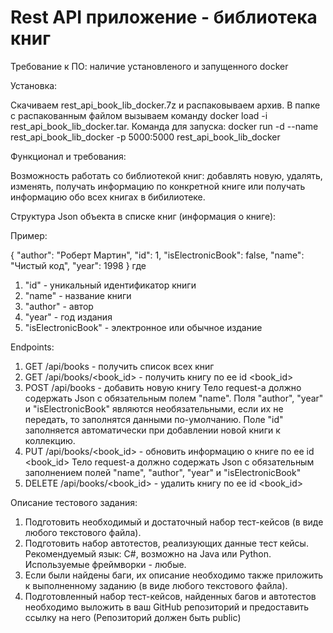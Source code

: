 # Rest API приложение - библиотека книг
Требование к ПО: наличие установленого и запущенного docker

Установка:

Скачиваем rest_api_book_lib_docker.7z и распаковываем архив.
В папке с распакованным файлом вызываем команду docker load -i rest_api_book_lib_docker.tar. 
Команда для запуска: docker run -d --name rest_api_book_lib_docker -p 5000:5000 rest_api_book_lib_docker

Функционал и требования:

Возможность работать со библиотекой книг: добавлять новую, удалять, изменять, получать информацию по конкретной книге или получать информацию обо всех книгах в бибилиотеке.

Структура Json объекта в списке книг (информация о книге):

Пример:

{
	"author": "Роберт Мартин",
	"id": 1,
	"isElectronicBook": false,
	"name": "Чистый код",
	"year": 1998
}
где
1. "id" - уникальный идентификатор книги
2. "name" - название книги
3. "author" - автор
4. "year" - год издания
5. "isElectronicBook" - электронное или обычное издание

Endpoints:

1. GET /api/books - получить список всех книг
2. GET /api/books/<book_id> - получить книгу по ее id <book_id>
3. POST /api/books - добавить новую книгу
Тело request-а должно содержать Json с обязательным полем "name". Поля "author", "year" и "isElectronicBook" являются необязательными, если их не передать, то заполнятся данными по-умолчанию.
Поле "id" заполняется автоматически при добавлении новой книги к коллекцию.
4. PUT /api/books/<book_id> - обновить информацию о книге по ее id <book_id>
Тело request-а должно содержать Json с обязательным заполнением полей "name", "author", "year" и "isElectronicBook"
5. DELETE /api/books/<book_id> - удалить книгу по ее id <book_id>

Описание тестового задания:

1. Подготовить необходимый и достаточный набор тест-кейсов (в виде любого текстового файла).
2. Подготовить набор автотестов, реализующих данные тест кейсы. Рекомендуемый язык: С#, возможно на Java или Python. Используемые фреймворки - любые.
3. Если были найдены баги, их описание необходимо также приложить к выполненному заданию (в виде любого текстового файла).
4. Подготовленный набор тест-кейсов, найденных багов и автотестов необходимо выложить в ваш GitHub репозиторий и предоставить ссылку на него (Репозиторий должен быть public)
